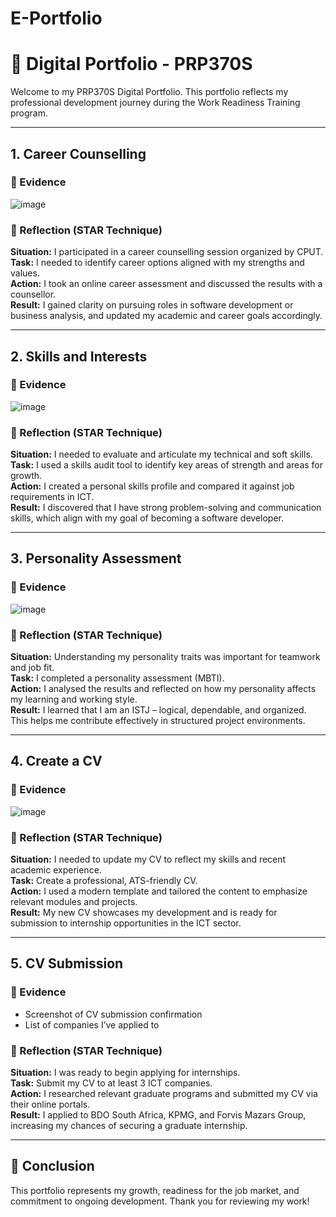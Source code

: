 # E-Portfolio
# 🌟 Digital Portfolio - PRP370S

Welcome to my PRP370S Digital Portfolio. This portfolio reflects my professional development journey during the Work Readiness Training program.

---

## 1. Career Counselling

### 📄 Evidence
![image](https://github.com/user-attachments/assets/d195b150-3370-4b5e-843e-68d67ee52ddd)


### 🌟 Reflection (STAR Technique)
**Situation:** I participated in a career counselling session organized by CPUT.  
**Task:** I needed to identify career options aligned with my strengths and values.  
**Action:** I took an online career assessment and discussed the results with a counsellor.  
**Result:** I gained clarity on pursuing roles in software development or business analysis, and updated my academic and career goals accordingly.

---

## 2. Skills and Interests

### 📄 Evidence
![image](https://github.com/user-attachments/assets/2bc27a8d-b47a-4989-a463-4e249d0e0c2b)


### 🌟 Reflection (STAR Technique)
**Situation:** I needed to evaluate and articulate my technical and soft skills.  
**Task:** I used a skills audit tool to identify key areas of strength and areas for growth.  
**Action:** I created a personal skills profile and compared it against job requirements in ICT.  
**Result:** I discovered that I have strong problem-solving and communication skills, which align with my goal of becoming a software developer.

---

## 3. Personality Assessment

### 📄 Evidence
![image](https://github.com/user-attachments/assets/17c7d671-dbcd-47aa-b343-4ba266aa44fd)


### 🌟 Reflection (STAR Technique)
**Situation:** Understanding my personality traits was important for teamwork and job fit.  
**Task:** I completed a personality assessment (MBTI).  
**Action:** I analysed the results and reflected on how my personality affects my learning and working style.  
**Result:** I learned that I am an ISTJ – logical, dependable, and organized. This helps me contribute effectively in structured project environments.

---

## 4. Create a CV

### 📄 Evidence
![image](https://github.com/user-attachments/assets/40792108-f3c7-4ee5-9d2c-06f6f57ec9f9)



### 🌟 Reflection (STAR Technique)
**Situation:** I needed to update my CV to reflect my skills and recent academic experience.  
**Task:** Create a professional, ATS-friendly CV.  
**Action:** I used a modern template and tailored the content to emphasize relevant modules and projects.  
**Result:** My new CV showcases my development and is ready for submission to internship opportunities in the ICT sector.

---

## 5. CV Submission

### 📄 Evidence
- Screenshot of CV submission confirmation
- List of companies I’ve applied to

### 🌟 Reflection (STAR Technique)
**Situation:** I was ready to begin applying for internships.  
**Task:** Submit my CV to at least 3 ICT companies.  
**Action:** I researched relevant graduate programs and submitted my CV via their online portals.  
**Result:** I applied to BDO South Africa, KPMG, and Forvis Mazars Group, increasing my chances of securing a graduate internship.

---

## 🔗 Conclusion
This portfolio represents my growth, readiness for the job market, and commitment to ongoing development. Thank you for reviewing my work!
